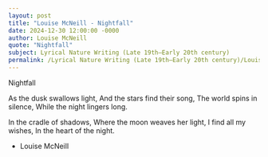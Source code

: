 ```yaml
---
layout: post
title: "Louise McNeill - Nightfall"
date: 2024-12-30 12:00:00 -0000
author: Louise McNeill
quote: "Nightfall"
subject: Lyrical Nature Writing (Late 19th–Early 20th century)
permalink: /Lyrical Nature Writing (Late 19th–Early 20th century)/Louise McNeill/Louise McNeill - Nightfall
---
```


Nightfall

As the dusk swallows light,
   And the stars find their song,
   The world spins in silence,
   While the night lingers long.

In the cradle of shadows,
   Where the moon weaves her light,
   I find all my wishes,
   In the heart of the night.


- Louise McNeill
